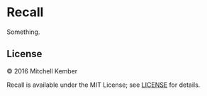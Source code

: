 # Recall

Something.

## License

© 2016 Mitchell Kember

Recall is available under the MIT License; see [LICENSE](LICENSE.md) for details.
